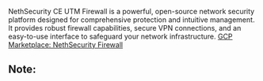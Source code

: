 NethSecurity CE UTM Firewall is a powerful, open-source network security platform designed for comprehensive protection and intuitive management. It provides robust firewall capabilities, secure VPN connections, and an easy-to-use interface to safeguard your network infrastructure. [GCP Marketplace: NethSecurity Firewall]()

Note:
-----